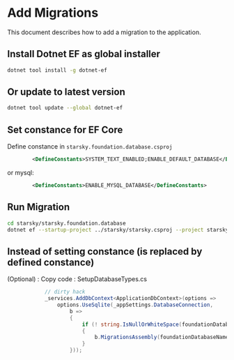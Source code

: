 
# Add Migrations
This document describes how to add a migration to the application.

## Install Dotnet EF as global installer
```bash
dotnet tool install -g dotnet-ef
```

## Or update to latest version
```bash
dotnet tool update --global dotnet-ef
```

## Set constance for EF Core
Define constance in `starsky.foundation.database.csproj`
```xml
        <DefineConstants>SYSTEM_TEXT_ENABLED;ENABLE_DEFAULT_DATABASE</DefineConstants>
```
or mysql:
```xml
        <DefineConstants>ENABLE_MYSQL_DATABASE</DefineConstants>
```

## Run Migration
```bash
cd starsky/starsky.foundation.database
dotnet ef --startup-project ../starsky/starsky.csproj --project starsky.foundation.database.csproj migrations add test
```

## Instead of setting constance (is replaced by defined constance)

(Optional) : Copy code : SetupDatabaseTypes.cs

```c#
			// dirty hack
			_services.AddDbContext<ApplicationDbContext>(options =>
				options.UseSqlite(_appSettings.DatabaseConnection, 
					b =>
					{
						if (! string.IsNullOrWhiteSpace(foundationDatabaseName) )
						{
							b.MigrationsAssembly(foundationDatabaseName);
						}
					}));
```